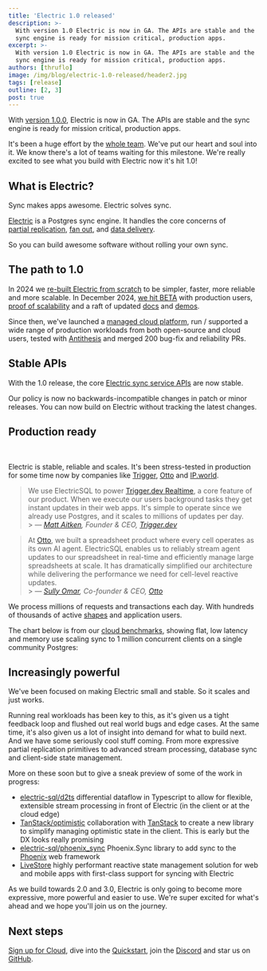 ```yaml
---
title: 'Electric 1.0 released'
description: >-
  With version 1.0 Electric is now in GA. The APIs are stable and the
  sync engine is ready for mission critical, production apps.
excerpt: >-
  With version 1.0 Electric is now in GA. The APIs are stable and the
  sync engine is ready for mission critical, production apps.
authors: [thruflo]
image: /img/blog/electric-1.0-released/header2.jpg
tags: [release]
outline: [2, 3]
post: true
---
```


<script setup>
  import LogoStrip from '/static/img/blog/electric-beta-release/logo-strip.svg'
  import LogoStripSm from '/static/img/blog/electric-beta-release/logo-strip.sm.svg'
  import LogoStripXs from '/static/img/blog/electric-beta-release/logo-strip.xs.svg'
  import LogoStripXxs from '/static/img/blog/electric-beta-release/logo-strip.xxs.svg'
  import LinearLiteScreenshot from '/static/img/blog/electric-beta-release/linearlite-screenshot.png'
  import ScalabilityChart from '../../src/components/ScalabilityChart.vue'
</script>

With [version 1.0.0](https://github.com/electric-sql/electric/releases/tag/%40core%2Fsync-service%401.0.0), Electric is now in GA. The APIs are stable and the sync engine is ready for mission critical, production apps.

It's been a huge effort by the [whole team](/about/team). We've put our heart and soul into it. We know there's a lot of teams waiting for this milestone. We're really excited to see what you build with Electric now it's hit 1.0!

## What is Electric?

Sync makes apps awesome. Electric solves sync.

[Electric](/) is a Postgres sync engine. It handles the core concerns of [partial&nbsp;replication](/docs/guides/shapes), [fan&nbsp;out](/docs/api/http#caching), and [data&nbsp;delivery](/docs/reference/benchmarks#cloud).

So you can build awesome software without rolling your own sync.

## The path to 1.0

In 2024 we [re-built Electric from scratch](/blog/2024/07/17/electric-next) to be simpler, faster, more reliable and more scalable. In December 2024, [we hit BETA](/blog/2024/12/10/electric-beta-release#the-path-to-beta) with production users, [proof of scalability](/docs/reference/benchmarks) and a raft of updated [docs](/docs/intro) and [demos](/demos).

Since then, we've launched a [managed cloud platform](/product/cloud), run / supported a wide range of production workloads from both open-source and cloud users, tested with [Antithesis](https://www.antithesis.com) and merged 200 bug-fix and reliability PRs.

## Stable APIs

With the 1.0 release, the core [Electric sync service APIs](/docs/intro) are now stable.

Our policy is now no backwards-incompatible changes in patch or minor releases. You can now build on Electric without tracking the latest changes.

## Production ready

<figure>
  <img :src="LogoStrip" class="hidden-sm" />
  <img :src="LogoStripSm" class="hidden-xs block-sm" />
  <img :src="LogoStripXs" class="hidden-xxs block-xs" />
  <img :src="LogoStripXxs" class="block-xxs" />
</figure>

Electric is stable, reliable and scales. It's been stress-tested in production for some time now by companies like [Trigger](https://trigger.dev), [Otto](https://ottogrid.ai) and [IP.world](https://ip.world).

> We use ElectricSQL to power [Trigger.dev Realtime](https://trigger.dev/launchweek/0/realtime), a core feature of our product. When we execute our users background tasks they get instant updates in their web apps. It's simple to operate since we already use Postgres, and it scales to millions of updates per day.<br /> > _&mdash; [Matt Aitken](https://www.linkedin.com/in/mattaitken1985), Founder &amp; CEO, [Trigger.dev](https://trigger.dev)_

> At [Otto](https://ottogrid.ai), we built a spreadsheet product where every cell operates as its own AI agent. ElectricSQL enables us to reliably stream agent updates to our spreadsheet in real-time and efficiently manage large spreadsheets at scale. It has dramatically simplified our architecture while delivering the performance we need for cell-level reactive updates.<br /> > _&mdash; [Sully Omar](https://x.com/SullyOmarr), Co-founder &amp; CEO, [Otto](https://ottogrid.ai)_

We process millions of requests and transactions each day. With hundreds of thousands of active [shapes](/docs/guides/shapes) and application users.

The chart below is from our [cloud benchmarks](/docs/reference/benchmarks#cloud), showing flat, low latency and memory use scaling sync to 1 million concurrent clients on a single community Postgres:

<figure>
  <ScalabilityChart />
</figure>

## Increasingly powerful

We've been focused on making Electric small and stable. So it scales and just works.

Running real workloads has been key to this, as it's given us a tight feedback loop and flushed out real world bugs and edge cases. At the same time, it's also given us a lot of insight into demand for what to build next. And we have some seriously cool stuff coming. From more expressive partial replication primitives to advanced stream processing, database sync and client-side state management.

More on these soon but to give a sneak preview of some of the work in progress:

- [electric-sql/d2ts](https://github.com/electric-sql/d2ts) differential dataflow in Typescript to allow for flexible, extensible stream processing in front of Electric (in the client or at the cloud edge)
- [TanStack/optimistic](https://github.com/TanStack/optimistic) collaboration with [TanStack](https://tanstack.com/) to create a new library to simplify managing optimistic state in the client. This is early but the DX looks really promising
- [electric-sql/phoenix_sync](https://github.com/electric-sql/phoenix_sync) Phoenix.Sync library to add sync to the [Phoenix](https://www.phoenixframework.org) web framework
- [LiveStore](https://livestore.dev/getting-started/react-web) highly performant reactive state management solution for web and mobile apps with first-class support for syncing with Electric

As we build towards 2.0 and 3.0, Electric is only going to become more expressive, more powerful and easier to use. We're super excited for what's ahead and we hope you'll join us on the journey.

## Next steps

[Sign up for Cloud](/product/cloud), dive into the [Quickstart](/docs/quickstart), join the [Discord](https://discord.electric-sql.com) and star us on [GitHub](https://github.com/electric-sql/electric).

<div class="actions cta-actions page-footer-actions left">
  <div class="action cloud-cta">
    <VPButton
        href="/product/cloud/sign-up"
        text="Sign up"
        theme="brand"
    />
    &nbsp;
    <VPButton
        href="/docs/quickstart"
        text="Quickstart"
        theme="alt"
    />
    &nbsp;
    <VPButton
        href="https://discord.electric-sql.com"
        text="Discord"
        theme="alt"
    />
  </div>
</div>
